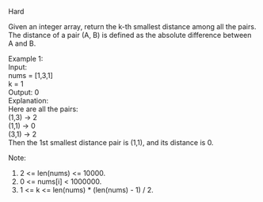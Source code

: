 Hard

Given an integer array, return the k-th smallest distance among all the pairs. The distance of a pair (A, B) is defined as the absolute difference between A and B.

Example 1:  
Input:  
nums = [1,3,1]  
k = 1  
Output: 0  
Explanation:  
Here are all the pairs:  
(1,3) -> 2  
(1,1) -> 0  
(3,1) -> 2  
Then the 1st smallest distance pair is (1,1), and its distance is 0.

Note:
1. 2 <= len(nums) <= 10000.
2. 0 <= nums[i] < 1000000.
3. 1 <= k <= len(nums) * (len(nums) - 1) / 2.
